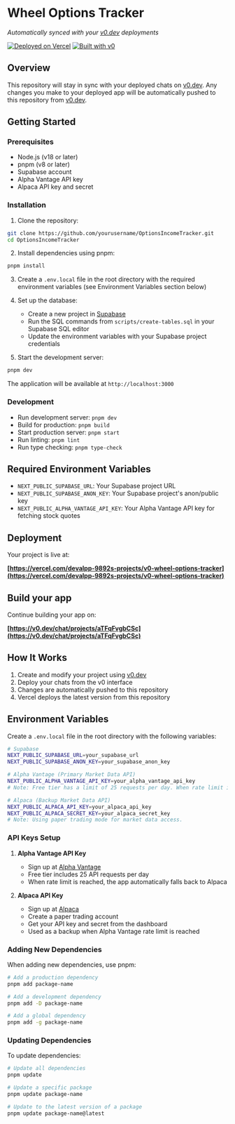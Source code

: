 # Wheel Options Tracker

_Automatically synced with your [v0.dev](https://v0.dev) deployments_

[![Deployed on Vercel](https://img.shields.io/badge/Deployed%20on-Vercel-black?style=for-the-badge&logo=vercel)](https://vercel.com/devalpp-9892s-projects/v0-wheel-options-tracker)
[![Built with v0](https://img.shields.io/badge/Built%20with-v0.dev-black?style=for-the-badge)](https://v0.dev/chat/projects/aTFqFvgbCSc)

## Overview

This repository will stay in sync with your deployed chats on [v0.dev](https://v0.dev).
Any changes you make to your deployed app will be automatically pushed to this repository from [v0.dev](https://v0.dev).

## Getting Started

### Prerequisites

- Node.js (v18 or later)
- pnpm (v8 or later)
- Supabase account
- Alpha Vantage API key
- Alpaca API key and secret

### Installation

1. Clone the repository:

```bash
git clone https://github.com/yourusername/OptionsIncomeTracker.git
cd OptionsIncomeTracker
```

2. Install dependencies using pnpm:

```bash
pnpm install
```

3. Create a `.env.local` file in the root directory with the required environment variables (see Environment Variables section below)

4. Set up the database:

   - Create a new project in [Supabase](https://supabase.com)
   - Run the SQL commands from `scripts/create-tables.sql` in your Supabase SQL editor
   - Update the environment variables with your Supabase project credentials

5. Start the development server:

```bash
pnpm dev
```

The application will be available at `http://localhost:3000`

### Development

- Run development server: `pnpm dev`
- Build for production: `pnpm build`
- Start production server: `pnpm start`
- Run linting: `pnpm lint`
- Run type checking: `pnpm type-check`

## Required Environment Variables

- `NEXT_PUBLIC_SUPABASE_URL`: Your Supabase project URL
- `NEXT_PUBLIC_SUPABASE_ANON_KEY`: Your Supabase project's anon/public key
- `NEXT_PUBLIC_ALPHA_VANTAGE_API_KEY`: Your Alpha Vantage API key for fetching stock quotes

## Deployment

Your project is live at:

**[https://vercel.com/devalpp-9892s-projects/v0-wheel-options-tracker](https://vercel.com/devalpp-9892s-projects/v0-wheel-options-tracker)**

## Build your app

Continue building your app on:

**[https://v0.dev/chat/projects/aTFqFvgbCSc](https://v0.dev/chat/projects/aTFqFvgbCSc)**

## How It Works

1. Create and modify your project using [v0.dev](https://v0.dev)
2. Deploy your chats from the v0 interface
3. Changes are automatically pushed to this repository
4. Vercel deploys the latest version from this repository

## Environment Variables

Create a `.env.local` file in the root directory with the following variables:

```bash
# Supabase
NEXT_PUBLIC_SUPABASE_URL=your_supabase_url
NEXT_PUBLIC_SUPABASE_ANON_KEY=your_supabase_anon_key

# Alpha Vantage (Primary Market Data API)
NEXT_PUBLIC_ALPHA_VANTAGE_API_KEY=your_alpha_vantage_api_key
# Note: Free tier has a limit of 25 requests per day. When rate limit is hit, the app will fall back to Alpaca.

# Alpaca (Backup Market Data API)
NEXT_PUBLIC_ALPACA_API_KEY=your_alpaca_api_key
NEXT_PUBLIC_ALPACA_SECRET_KEY=your_alpaca_secret_key
# Note: Using paper trading mode for market data access.
```

### API Keys Setup

1. **Alpha Vantage API Key**

   - Sign up at [Alpha Vantage](https://www.alphavantage.co/support/#api-key)
   - Free tier includes 25 API requests per day
   - When rate limit is reached, the app automatically falls back to Alpaca

2. **Alpaca API Key**
   - Sign up at [Alpaca](https://app.alpaca.markets/signup)
   - Create a paper trading account
   - Get your API key and secret from the dashboard
   - Used as a backup when Alpha Vantage rate limit is reached

### Adding New Dependencies

When adding new dependencies, use pnpm:

```bash
# Add a production dependency
pnpm add package-name

# Add a development dependency
pnpm add -D package-name

# Add a global dependency
pnpm add -g package-name
```

### Updating Dependencies

To update dependencies:

```bash
# Update all dependencies
pnpm update

# Update a specific package
pnpm update package-name

# Update to the latest version of a package
pnpm update package-name@latest
```
